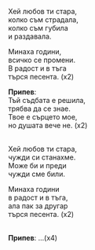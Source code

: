 Хей любов ти стара, <br />
колко съм страдала, <br />
колко съм губила <br />
и раздавала.

Минаха години, <br />
всичко се промени. <br />
В радост и в тъга <br />
търся песента. (х2)

**Припев**: <br />
Тъй съдбата е решила, <br />
трябва да се знае. <br />
Твое е сърцето мое, <br />
но душата вече не. (х2) <br /><br />

Хей любов ти стара, <br />
чужди си станахме. <br />
Може би и преди <br />
чужди сме били.

Минаха години <br />
в радост и в тъга, <br />
ала пак за другар <br />
търся песента. (х2) <br /><br />

**Припев**: ...(х4)

